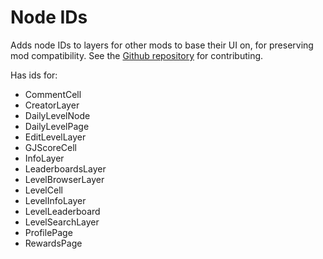 # Node IDs

Adds node IDs to layers for other mods to base their UI on, for preserving mod compatibility. See the [Github repository](https://github.com/geode-sdk/NodeIDs) for contributing.

Has ids for:

- CommentCell
- CreatorLayer
- DailyLevelNode
- DailyLevelPage
- EditLevelLayer
- GJScoreCell
- InfoLayer
- LeaderboardsLayer
- LevelBrowserLayer
- LevelCell
- LevelInfoLayer
- LevelLeaderboard
- LevelSearchLayer
- ProfilePage
- RewardsPage
